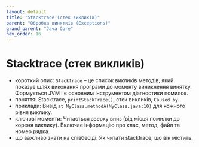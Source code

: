 ```yaml
---
layout: default
title: "Stacktrace (стек викликів)"
parent: "Обробка винятків (Exceptions)"
grand_parent: "Java Core"
nav_order: 16
---
```


# Stacktrace (стек викликів)

*   короткий опис: `Stacktrace` – це список викликів методів, який показує шлях виконання програми до моменту виникнення винятку. Формується JVM і є основним інструментом діагностики помилок.
*   поняття: Stacktrace, `printStackTrace()`, стек викликів, `Caused by`.
*   приклади: Вивід `at MyClass.methodA(MyClass.java:10)` для кожного рівня виклику.
*   ключові моменти: Читається зверху вниз (від місця помилки до кореня виклику). Включає інформацію про клас, метод, файл та номер рядка.
*   що важливо знати на співбесіді: Як читати stacktrace, що він містить.
